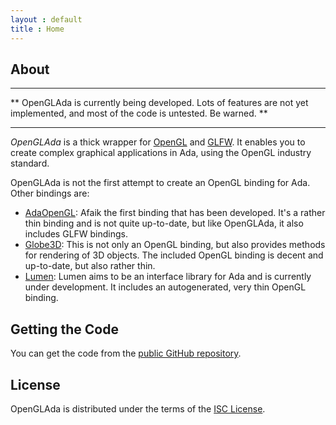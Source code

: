 ```yaml
---
layout : default
title : Home
---
```


## About

- - -
** OpenGLAda is currently being developed. Lots of features are not yet implemented,
and most of the code is untested. Be warned. **
- - -

*OpenGLAda* is a thick wrapper for [OpenGL](http://www.opengl.org/) and
[GLFW](http://www.glfw.org/). It enables you to create complex graphical
applications in Ada, using the OpenGL industry standard.

OpenGLAda is not the first attempt to create an OpenGL binding for Ada. Other bindings
are:

 * [AdaOpenGL](http://adaopengl.sourceforge.net/): Afaik the first binding that has
   been developed. It's a rather thin binding and is not quite up-to-date, but like
   OpenGLAda, it also includes GLFW bindings.
 * [Globe3D](http://globe3d.sourceforge.net/): This is not only an OpenGL binding, but
   also provides methods for rendering of 3D objects. The included OpenGL binding is
   decent and up-to-date, but also rather thin.
 * [Lumen](http://www.niestu.com/software/lumen/): Lumen aims to be an interface
   library for Ada and is currently under development. It includes an autogenerated,
   very thin OpenGL binding.



## Getting the Code

You can get the code from the [public GitHub repository](https://github.com/flyx86/OpenGLAda).

## License

OpenGLAda is distributed under the terms of the [ISC License](http://www.opensource.org/licenses/ISC).